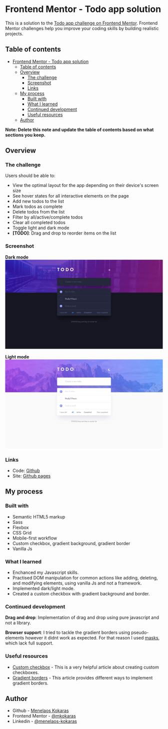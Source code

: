 # Frontend Mentor - Todo app solution

This is a solution to the [Todo app challenge on Frontend Mentor](https://www.frontendmentor.io/challenges/todo-app-Su1_KokOW). Frontend Mentor challenges help you improve your coding skills by building realistic projects.

## Table of contents

- [Frontend Mentor - Todo app solution](#frontend-mentor---todo-app-solution)
  - [Table of contents](#table-of-contents)
  - [Overview](#overview)
    - [The challenge](#the-challenge)
    - [Screenshot](#screenshot)
    - [Links](#links)
  - [My process](#my-process)
    - [Built with](#built-with)
    - [What I learned](#what-i-learned)
    - [Continued development](#continued-development)
    - [Useful resources](#useful-resources)
  - [Author](#author)

**Note: Delete this note and update the table of contents based on what sections you keep.**

## Overview

### The challenge

Users should be able to:

- View the optimal layout for the app depending on their device's screen size
- See hover states for all interactive elements on the page
- Add new todos to the list
- Mark todos as complete
- Delete todos from the list
- Filter by all/active/complete todos
- Clear all completed todos
- Toggle light and dark mode
- **[TODO]**: Drag and drop to reorder items on the list

### Screenshot

**Dark mode**
![](./images/preview-dark.jpg)

**Light mode**
![](./images/preview-light.jpg)

### Links

- Code: [Github](https://github.com/mkokaras/todo-app)
- Site: [Github pages](https://mkokaras.github.io/todo-app/)

## My process

### Built with

- Semantic HTML5 markup
- Sass
- Flexbox
- CSS Grid
- Mobile-first workflow
- Custom checkbox, gradient background, gradient border
- Vanilla Js

### What I learned

- Enchanced my Javascript skills.
- Practised DOM manipulation for common actions like adding, deleting, and modifying elements, using vanilla Js and not a framework.
- Implemented dark/light mode.
- Created a custom checkbox with gradient background and border.

### Continued development

**Drag and drop**: Implementation of drag and drop using pure javascript and not a library.

**Browser support**: I tried to tackle the gradient borders using pseudo-elements however it didnt work as expected. For that reason I used [masks](https://caniuse.com/css-masks), which lack full support.

### Useful resources

- [Custom checkbox](https://moderncss.dev/pure-css-custom-checkbox-style/) - This is a very helpful article about creating custom checkboxes.
- [Gradient borders](https://nikitahl.com/gradient-border-css) - This article provides different ways to implement gradient borders.

## Author

- Github - [Menelaos Kokaras](https://github.com/mkokaras)
- Frontend Mentor - [@mkokaras](https://www.frontendmentor.io/profile/mkokaras)
- Linkedin - [@menelaos-kokaras](www.linkedin.com/in/menelaos-kokaras-9a6618235)
